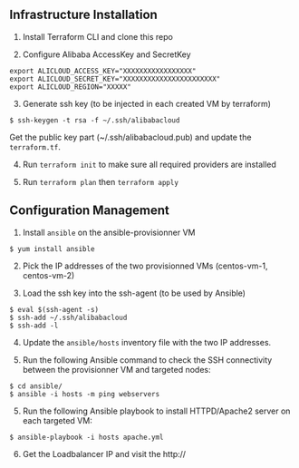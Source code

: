 ## Infrastructure Installation

1. Install Terraform CLI and clone this repo

2. Configure Alibaba AccessKey and SecretKey

```
export ALICLOUD_ACCESS_KEY="XXXXXXXXXXXXXXXXX"
export ALICLOUD_SECRET_KEY="XXXXXXXXXXXXXXXXXXXXXXX"
export ALICLOUD_REGION="XXXXX"
```

3. Generate ssh key (to be injected in each created VM by terraform)

```
$ ssh-keygen -t rsa -f ~/.ssh/alibabacloud
```

Get the public key part (~/.ssh/alibabacloud.pub) and update the `terraform.tf`.

4. Run `terraform init` to make sure all required providers are installed

5. Run `terraform plan` then `terraform apply`

## Configuration Management

1. Install `ansible` on the ansible-provisionner VM

```
$ yum install ansible
```

2. Pick the IP addresses of the two provisionned VMs (centos-vm-1, centos-vm-2)

3. Load the ssh key into the ssh-agent (to be used by Ansible)

```
$ eval $(ssh-agent -s)
$ ssh-add ~/.ssh/alibabacloud
$ ssh-add -l
```

4. Update the `ansible/hosts` inventory file with the two IP addresses.

5. Run the following Ansible command to check the SSH connectivity between the provisionner VM and targeted nodes:

```
$ cd ansible/
$ ansible -i hosts -m ping webservers
```

5. Run the following Ansible playbook to install HTTPD/Apache2 server on each targeted VM:

```
$ ansible-playbook -i hosts apache.yml
```

6. Get the Loadbalancer IP and visit the http://<lb-ip>
